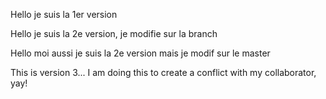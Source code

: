 Hello je suis la 1er version

Hello je suis la 2e version, je modifie sur la branch

Hello moi aussi je suis la 2e version mais je modif sur le master




This is version 3... I am doing this to create a conflict with my collaborator, yay!